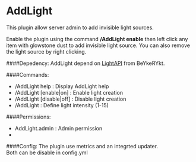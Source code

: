 # AddLight
This plugin allow server admin to add invisible light sources.

Enable the plugin using the command **/AddLight enable** then left click any item with glowstone dust to add invisible light source.
You can also remove the light source by right clicking.

####Depedency:
AddLight depend on [LightAPI](https://www.spigotmc.org/resources/lightapi.4510/) from BeYkeRYkt.

####Commands:
* /AddLight help : Display AddLight help
* /AddLight [enable|on] : Enable light creation
* /AddLight [disable|off] : Disable light creation
* /AddLight <number> : Define light intensity (1-15)

####Permissions:
* AddLight.admin : Admin permission
* 
####Config:
The plugin use metrics and an integrted updater.<br>Both can be disable in config.yml
